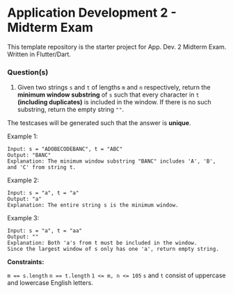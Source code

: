 # Application Development 2 - Midterm Exam

This template repository is the starter project for App. Dev. 2 Midterm Exam. Written in Flutter/Dart.

### Question(s)

1. Given two strings `s` and `t` of lengths `m` and `n` respectively, return the **minimum window substring** of `s` such that every character in `t` **(including duplicates)** is included in the window. If there is no such substring, return the empty string `""`.

The testcases will be generated such that the answer is **unique**.

Example 1:

```
Input: s = "ADOBECODEBANC", t = "ABC"
Output: "BANC"
Explanation: The minimum window substring "BANC" includes 'A', 'B', and 'C' from string t.
```

Example 2:

```
Input: s = "a", t = "a"
Output: "a"
Explanation: The entire string s is the minimum window.
```

Example 3:

```
Input: s = "a", t = "aa"
Output: ""
Explanation: Both 'a's from t must be included in the window.
Since the largest window of s only has one 'a', return empty string.
```

**Constraints:**

`m == s.length`
`n == t.length`
`1 <= m, n <= 105`
`s` and `t` consist of uppercase and lowercase English letters.
